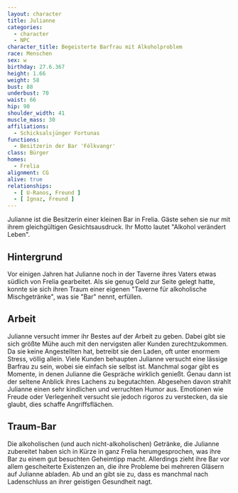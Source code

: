 ```yaml
---
layout: character
title: Julianne
categories:
  - character
  - NPC
character_title: Begeisterte Barfrau mit Alkoholproblem
race: Menschen
sex: w
birthday: 27.6.367
height: 1.66
weight: 58
bust: 88
underbust: 70
waist: 66
hip: 90
shoulder_width: 41
muscle_mass: 30
affiliations:
  - Schicksalsjünger Fortunas
functions:
  - Besitzerin der Bar 'Fólkvangr'
class: Bürger
homes:
  - Frelia
alignment: CG
alive: true
relationships:
  - [ U-Ranos, Freund ]
  - [ Ignaz, Freund ]
---
```


Julianne ist die Besitzerin einer kleinen Bar in Frelia. Gäste sehen sie nur mit ihrem gleichgültigen Gesichtsausdruck.
Ihr Motto lautet "Alkohol verändert Leben".

<!--more-->

## Hintergrund

Vor einigen Jahren hat Julianne noch in der Taverne ihres Vaters etwas südlich von Frelia gearbeitet. Als sie genug Geld
zur Seite gelegt hatte, konnte sie sich ihren Traum einer eigenen "Taverne für alkoholische Mischgetränke", was sie
"Bar" nennt, erfüllen.

## Arbeit

Julianne versucht immer ihr Bestes auf der Arbeit zu geben. Dabei gibt sie sich größte Mühe auch mit den nervigsten
aller Kunden zurechtzukommen. Da sie keine Angestellten hat, betreibt sie den Laden, oft unter enormem Stress, völlig
allein. Viele Kunden behaupten Julianne versucht eine lässige Barfrau zu sein, wobei sie einfach sie selbst ist.
Manchmal sogar gibt es Momente, in denen Julianne die Gespräche wirklich genießt. Genau dann ist der seltene
Anblick ihres Lachens zu begutachten. Abgesehen davon strahlt Julianne einen sehr kindlichen und verruchten Humor aus.
Emotionen wie Freude oder Verlegenheit versucht sie jedoch rigoros zu verstecken, da sie glaubt, dies schaffe
Angriffsflächen.

## Traum-Bar

Die alkoholischen (und auch nicht-alkoholischen) Getränke, die Julianne zubereitet haben sich in Kürze in ganz Frelia
herumgesprochen, was ihre Bar zu einem gut besuchten Geheimtipp macht. Allerdings zieht ihre Bar vor allem gescheiterte
Existenzen an, die ihre Probleme bei mehreren Gläsern auf Julianne abladen. Ab und an gibt sie zu, dass es manchmal nach
Ladenschluss an ihrer geistigen Gesundheit nagt.

